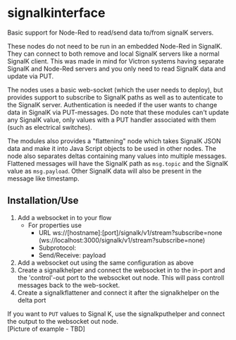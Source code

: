 # signalkinterface
Basic support for Node-Red to read/send data to/from signalK servers.

These nodes do not need to be run in an embedded Node-Red in SignalK. They can connect to both remove and local SignalK servers like a normal SignalK client.
This was made in mind for Victron systems having separate SignalK and Node-Red servers and you only need to read SignalK data and update via PUT.

The nodes uses a basic web-socket (which the user needs to deploy), but provides support to subscribe to SignalK paths as well as to autenticate to the SignalK server.
Authentication is needed if the user wants to change data in SignalK via PUT-messages.
Do note that these modules can't update any SignalK value, only values with a PUT handler associated with them (such as electrical switches).

The modules also provides a "flattening" node which takes SignalK JSON data and make it into Java Script objects to be used in other nodes. The node also separates deltas containing many values into multiple messages.
Flattened messages will have the SignalK path as <code>msg.topic</code> and the SignalK value as <code>msg.payload</code>. Other SignalK data will also be present in the message like timestamp.

## Installation/Use
1. Add a websocket in to your flow
    - For properties use
      - URL ws://[hostname]:[port]/signalk/v1/stream?subscribe=none  (ws://localhost:3000/signalk/v1/stream?subscribe=none)
      - Subprotocol:
      - Send/Receive: payload
2. Add a websocket out using the same configuration as above
3. Create a signalkhelper and connect the websocket in to the in-port and the 'control'-out port to the websocket out node. This will pass controll messages back to the web-socket.
4. Create a signalkflattener and connect it after the signalkhelper on the delta port

If you want to <code>PUT</code> values to Signal K, use the signalkputhelper and connect the output to the websocket out node.<br>
[Picture of example - TBD]
